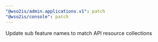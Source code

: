 ```yaml
---
"@wso2is/admin.applications.v1": patch
"@wso2is/console": patch
---
```


Update sub feature names to match API resource collections
